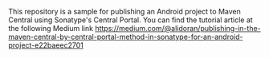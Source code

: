 This repository is a sample for publishing an Android project to Maven Central using Sonatype's Central Portal. You can find the tutorial article at the following Medium link
https://medium.com/@alidoran/publishing-in-the-maven-central-by-central-portal-method-in-sonatype-for-an-android-project-e22baeec2701
